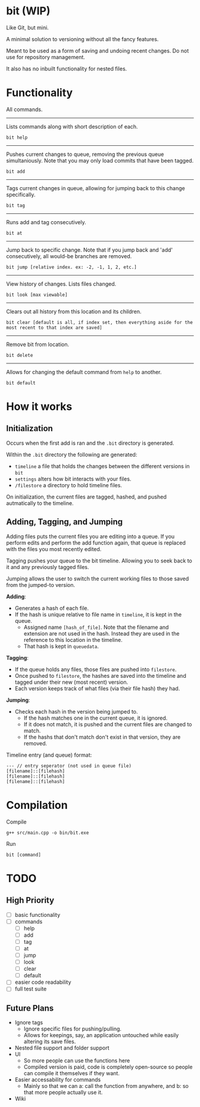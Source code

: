 # bit (WIP)
 Like Git, but mini.

A minimal solution to versioning without all the fancy features. 

Meant to be used as a form of saving and undoing recent changes. Do not use for repository management.

It also has no inbuilt functionality for nested files.

# Functionality

All commands.

----

Lists commands along with short description of each.
```
bit help
```

----

Pushes current changes to queue, removing the previous queue simultaniously. Note that you may only load commits that have been tagged.
```
bit add
```

----

Tags current changes in queue, allowing for jumping back to this change specifically.
```
bit tag
```

----

Runs add and tag consecutively.
```
bit at
```

----

Jump back to specific change. Note that if you jump back and 'add' consecutively, all would-be branches are removed. 
```
bit jump [relative index. ex: -2, -1, 1, 2, etc.]
```

----

View history of changes. Lists files changed.
```
bit look [max viewable]
```

----

Clears out all history from this location and its children.
```
bit clear [default is all, if index set, then everything aside for the most recent to that index are saved]
```

----

Remove bit from location.
```
bit delete
```

----

Allows for changing the default command from `help` to another. 
```
bit default
```

# How it works

## Initialization

Occurs when the first add is ran and the `.bit` directory is generated.

Within the `.bit` directory the following are generated:
- `timeline` a file that holds the changes between the different versions in `bit`
- `settings` alters how bit interacts with your files.
- `/filestore` a directory to hold timeline files.

On initialization, the current files are tagged, hashed, and pushed autmatically to the timeline.

## Adding, Tagging, and Jumping

Adding files puts the current files you are editing into a queue. If you perform edits and perform the add function again, that queue is replaced with the files you most recently edited.

Tagging pushes your queue to the bit timeline. Allowing you to seek back to it and any previously tagged files.

Jumping allows the user to switch the current working files to those saved from the jumped-to version.

**Adding**:
- Generates a hash of each file.
- If the hash is unique relative to file name in `timeline`, it is kept in the queue.
  - Assigned name `[hash_of_file]`. Note that the filename and extension are not used in the hash. Instead they are used in the reference to this location in the timeline.
  - That hash is kept in `queuedata`.

**Tagging**:
- If the queue holds any files, those files are pushed into `filestore`.
- Once pushed to `filestore`, the hashes are saved into the timeline and tagged under their new (most recent) version.
- Each version keeps track of what files (via their file hash) they had.

**Jumping**:
- Checks each hash in the version being jumped to.
  - If the hash matches one in the current queue, it is ignored. 
  - If it does not match, it is pushed and the current files are changed to match.
  - If the hashs that don't match don't exist in that version, they are removed.

Timeline entry (and queue) format:
```
--- // entry seperator (not used in queue file)
[filename]::[filehash]
[filename]::[filehash]
[filename]::[filehash]
```



# Compilation

Compile
```
g++ src/main.cpp -o bin/bit.exe
```

Run
```
bit [command]
```

# TODO

## High Priority

- [ ] basic functionality
- [ ] commands
  - [ ] help
  - [ ] add
  - [ ] tag
  - [ ] at
  - [ ] jump
  - [ ] look
  - [ ] clear
  - [ ] default
- [ ] easier code readability
- [ ] full test suite

## Future Plans

- Ignore tags
  - Ignore specific files for pushing/pulling.
  - Allows for keepings, say, an application untouched while easily altering its save files.
- Nested file support and folder support
- UI
  - So more people can use the functions here
  - Compiled version is paid, code is completely open-source so people can compile it themselves if they want.
- Easier accessability for commands
  - Mainly so that we can a: call the function from anywhere, and b: so that more people actually use it. 
- Wiki